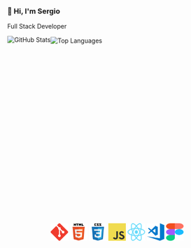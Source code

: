 ### 👋 Hi, I'm Sergio 
Full Stack Developer

<div>
  <img align="left" alt="GitHub Stats" src="https://github-readme-stats.vercel.app/api?username=KaratSergio&show_icons=true&theme=react">
</div>


<div style="display: flex; flex-direction: column;">

<div>
  <img align="center" alt="Top Languages" src="https://github-readme-stats.vercel.app/api/top-langs/?username=KaratSergio&layout=compact&theme=react">
</div>
<div align="start" style="margin-top: 410px;">
    <img src="./assets/git-logo.svg" alt="git" width="40" height="40"/> 
    <img src="./assets/html5-logo.svg" alt="html5" width="40" height="40"/>
    <img src="./assets/css3-logo.svg" alt="css3" width="40" height="40"/>
    <img src="./assets/js-logo.png" alt="javascript" width="40" height="40"/>
    <img src="./assets/react-icon.svg" alt="vscode" width="40" height="40"/>
    <img src="./assets/vscode-logo.png" alt="vscode" width="40" height="40"/>
    <img src="./assets/figma-logo.svg" alt="figma" width="40" height="40"/>
</div>

</div>


